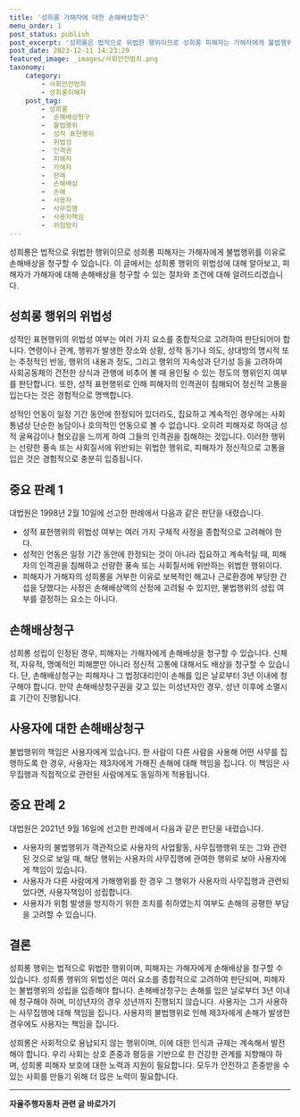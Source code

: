 ```yaml
---
title: '성희롱 가해자에 대한 손해배상청구'
menu_order: 1
post_status: publish
post_excerpt: '성희롱은 법적으로 위법한 행위이므로 성희롱 피해자는 가해자에게 불법행위를 이유로 손해배상을 청구할 수 있습니다. 이 글에서는 성희롱 행위의 위법성에 대해 알아보고, 피해자가 가해자에 대해 손해배상을 청구할 수 있는 절차와 조건에 대해 알려드리겠습니다.'
post_date: 2023-12-11 14:23:29
featured_image: _images/사회안전범죄.png
taxonomy:
    category:
        - 사회안전범죄
        - 성희롱피해자
    post_tag:
        - 성희롱
        -  손해배상청구
        -  불법행위
        -  성적 표현행위
        -  위법성
        -  인격권
        -  피해자
        -  가해자
        -  판례
        -  손해배상
        -  손해
        -  사용자
        -  사무집행
        -  사용자책임
        -  위험방지
---
```



성희롱은 법적으로 위법한 행위이므로 성희롱 피해자는 가해자에게 불법행위를 이유로 손해배상을 청구할 수 있습니다. 이 글에서는 성희롱 행위의 위법성에 대해 알아보고, 피해자가 가해자에 대해 손해배상을 청구할 수 있는 절차와 조건에 대해 알려드리겠습니다.

## 성희롱 행위의 위법성

성적인 표현행위의 위법성 여부는 여러 가지 요소를 종합적으로 고려하여 판단되어야 합니다. 연령이나 관계, 행위가 발생한 장소와 상황, 성적 동기나 의도, 상대방의 명시적 또는 추정적인 반응, 행위의 내용과 정도, 그리고 행위의 지속성과 단기성 등을 고려하여 사회공동체의 건전한 상식과 관행에 비추어 볼 때 용인될 수 있는 정도의 행위인지 여부를 판단합니다. 또한, 성적 표현행위로 인해 피해자의 인격권이 침해되어 정신적 고통을 입는다는 것은 경험적으로 명백합니다.

성적인 언동이 일정 기간 동안에 한정되어 있더라도, 집요하고 계속적인 경우에는 사회통념상 단순한 농담이나 호의적인 언동으로 볼 수 없습니다. 오히려 피해자로 하여금 성적 굴욕감이나 혐오감을 느끼게 하여 그들의 인격권을 침해하는 것입니다. 이러한 행위는 선량한 풍속 또는 사회질서에 위반되는 위법한 행위로, 피해자가 정신적으로 고통을 입은 것은 경험적으로 충분히 입증됩니다.

## 중요 판례 1

대법원은 1998년 2월 10일에 선고한 판례에서 다음과 같은 판단을 내렸습니다. 

- 성적 표현행위의 위법성 여부는 여러 가지 구체적 사정을 종합적으로 고려해야 한다.
- 성적인 언동은 일정 기간 동안에 한정되는 것이 아니라 집요하고 계속적일 때, 피해자의 인격권을 침해하고 선량한 풍속 또는 사회질서에 위반하는 위법한 행위이다.
- 피해자가 가해자의 성희롱을 거부한 이유로 보복적인 해고나 근로환경에 부당한 간섭을 당했다는 사정은 손해배상액의 산정에 고려될 수 있지만, 불법행위의 성립 여부를 결정하는 요소는 아니다.

## 손해배상청구

성희롱 성립이 인정된 경우, 피해자는 가해자에게 손해배상을 청구할 수 있습니다. 신체적, 자유적, 명예적인 피해뿐만 아니라 정신적 고통에 대해서도 배상을 청구할 수 있습니다. 단, 손해배상청구는 피해자나 그 법정대리인이 손해를 입은 날로부터 3년 이내에 청구해야 합니다. 만약 손해배상청구권을 갖고 있는 미성년자인 경우, 성년 이후에 소멸시효 기간이 진행됩니다.

## 사용자에 대한 손해배상청구

불법행위의 책임은 사용자에게 있습니다. 한 사람이 다른 사람을 사용해 어떤 사무를 집행하도록 한 경우, 사용자는 제3자에게 가해진 손해에 대해 책임을 집니다. 이 책임은 사무집행과 직접적으로 관련된 사람에게도 동일하게 적용됩니다.

## 중요 판례 2

대법원은 2021년 9월 16일에 선고한 판례에서 다음과 같은 판단을 내렸습니다.

- 사용자의 불법행위가 객관적으로 사용자의 사업활동, 사무집행행위 또는 그와 관련된 것으로 보일 때, 해당 행위는 사용자의 사무집행에 관여한 행위로 보아 사용자에게 책임이 있습니다.
- 사용자가 다른 사람에게 가해행위를 한 경우 그 행위가 사용자의 사무집행과 관련되었다면, 사용자책임이 성립합니다.
- 사용자가 위험 발생을 방지하기 위한 조치를 취하였는지 여부도 손해의 공평한 부담을 고려할 수 있습니다.

## 결론

성희롱 행위는 법적으로 위법한 행위이며, 피해자는 가해자에게 손해배상을 청구할 수 있습니다. 성희롱 행위의 위법성은 여러 요소를 종합적으로 고려하여 판단되며, 피해자는 불법행위의 성립을 입증해야 합니다. 손해배상청구는 손해를 입은 날로부터 3년 이내에 청구해야 하며, 미성년자의 경우 성년까지 진행되지 않습니다. 사용자는 그가 사용하는 사무집행에 대해 책임을 집니다. 사용자의 불법행위로 인해 제3자에게 손해가 발생한 경우에도 사용자는 책임을 집니다.

성희롱은 사회적으로 용납되지 않는 행위이며, 이에 대한 인식과 규제는 계속해서 발전해야 합니다. 우리 사회는 상호 존중과 평등을 기반으로 한 건강한 관계를 지향해야 하며, 성희롱 피해자 보호에 대한 노력과 지원이 필요합니다. 모두가 안전하고 존중받을 수 있는 사회를 만들기 위해 더 많은 노력이 필요합니다.
<!-- wp:separator -->
<hr class="wp-block-separator has-alpha-channel-opacity"/>
<!-- /wp:separator -->

<!-- wp:group {"backgroundColor":"base","layout":{"type":"constrained"}} -->
<div class="wp-block-group has-base-background-color has-background"><!-- wp:paragraph {"align":"center","fontSize":"medium"} -->
<p class="has-text-align-center has-large-font-size"><strong>자율주행자동차 관련 글 바로가기</strong></p>
<!-- /wp:paragraph -->


<!-- wp:latest-posts
{"categories":[{"id":2136,"count":19,"description":"","link":"https://uknowlaw.com/category/%ec%9e%90%ec%9c%a8%ec%a3%bc%ed%96%89%ec%9e%90%eb%8f%99%ec%b0%a8/","name":"자율주행자동차","slug":"자율주행자동차","taxonomy":"category","parent":0,"meta":[],"_links":{"self":[{"href":"https://uknowlaw.com/wp-json/wp/v2/categories/2136"}],"collection":[{"href":"https://uknowlaw.com/wp-json/wp/v2/categories"}],"about":[{"href":"https://uknowlaw.com/wp-json/wp/v2/taxonomies/category"}],"wp:post_type":[{"href":"https://uknowlaw.com/wp-json/wp/v2/posts?categories=2136"}],"curies":[{"name":"wp","href":"https://api.w.org/{rel}","templated":true}]}}],"postsToShow":100,"excerptLength":28,"postLayout":"grid","columns":2,"featuredImageAlign":"left","featuredImageSizeSlug":"large","fontSize":"small"} /--></div>
<!-- /wp:group -->